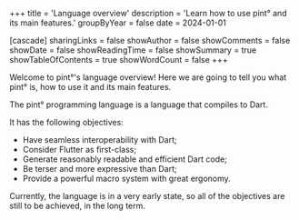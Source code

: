 +++
title = 'Language overview'
description = 'Learn how to use pint° and its main features.'
groupByYear = false
date = 2024-01-01

[cascade]
sharingLinks = false
showAuthor = false
showComments = false
showDate = false
showReadingTime = false
showSummary = true
showTableOfContents = true
showWordCount = false
+++

Welcome to pint°'s language overview! Here we are going to tell you what pint°
is, how to use it and its main features.

The pint° programming language is a language that compiles to Dart.

It has the following objectives:

- Have seamless interoperability with Dart;
- Consider Flutter as first-class;
- Generate reasonably readable and efficient Dart code;
- Be terser and more expressive than Dart;
- Provide a powerful macro system with great ergonomy.

Currently, the language is in a very early state, so all of the objectives are
still to be achieved, in the long term.
